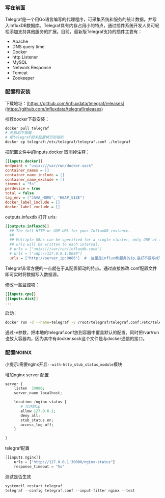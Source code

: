 ### 写在前面

Telegraf是一个用Go语言编写的代理程序，可采集系统和服务的统计数据，并写入InfluxDB数据库。Telegraf具有内存占用小的特点，通过插件系统开发人员可轻松添加支持其他服务的扩展。目前，最新版Telegraf支持的插件主要有：

* Apache
* DNS query time
* Docker
* http Listener
* MySQL
* Network Response
* Tomcat
* Zookeeper

### 配置和安装

下载地址：[https://github.com/influxdata/telegraf/releases](https://github.com/influxdata/telegraf/releases)

推荐docker下载安装：

```bash
docker pull telegraf
# 先启动下容器
# 把telegraf相关配置拷贝到宿机
docker cp telegraf:/etc/telegraf/telegraf.conf ./telegraf
```

把配置文件中的inputs.docker 取消掉注释：

```ini
[[inputs.docker]]
endpoint = "unix:///var/run/docker.sock"
container_names = []
container_name_include = []
container_name_exclude = []
timeout = "5s"
perdevice = true
total = false
tag_env = ["JAVA_HOME", "HEAP_SIZE"]
docker_label_include = []
docker_label_exclude = []
```

outputs.infuxdb 打开 urls:

```ini
[[outputs.influxdb]]
  ## The full HTTP or UDP URL for your InfluxDB instance.
  ##
  ## Multiple URLs can be specified for a single cluster, only ONE of the
  ## urls will be written to each interval.
  # urls = ["unix:///var/run/influxdb.sock"]
  # urls = ["udp://127.0.0.1:8089"]
  urls = ["http://server_ip:8086"]  #  这里是influxdb服务的ip,最好不要写成localhost
```

Telegraf非常方便的一点就在于其配置驱动的特点。通过直接修改.conf配置文件即可实时将数据写入数据源。

修改一些监控项：

```ini
[[inputs.cpu]]
[[inputs.disk]]
...
```

启动：

```bash
docker run -d --name=telegraf -v /root/telegraf/telegraf.conf:/etc/telegraf/telegraf.conf -v /var/run:/var/run telegraf
```

通过-v参数，把本地的telegraf.conf放到容器中覆盖默认的配置，同时把/var/run也放入容器内，因为其中有docker.sock这个文件是与docker通信的接口。



### 配置NGINX

小提示:需要nginx开启`--with-http_stub_status_module`模块

增加nginx server 配置

```php
server {
    listen  30000;
    server_name localhost;

    location /nginx-status {
       # 允许的ip
       allow 127.0.0.1;
       deny all;
       stub_status on;
       access_log off;
    }

}
```

telegraf配置

```php
[[inputs.nginx]]
    urls = ["http://127.0.0.1:30000/nginx-status"]
    response_timeout = "5s"
```

测试是否生效

```php
systemctl restart telegraf
telegraf --config telegraf.conf --input-filter nginx --test
```


